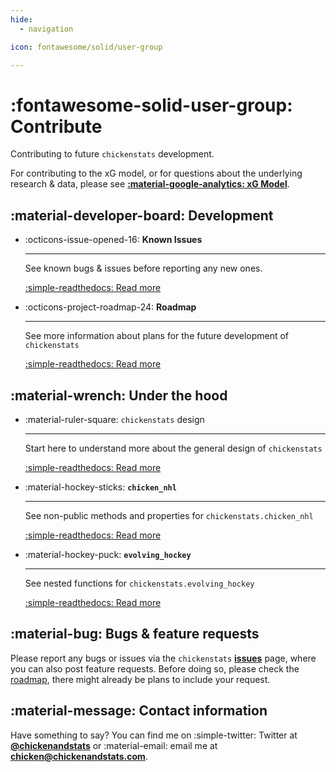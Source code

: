 ```yaml
---
hide:
  - navigation

icon: fontawesome/solid/user-group

---
```


# :fontawesome-solid-user-group: **Contribute**

Contributing to future `chickenstats` development. 

For contributing to the xG model, or for questions about the underlying research & data,
please see **[:material-google-analytics: xG Model](../xg_model/xg_model.md)**.

## :material-developer-board: **Development**

<div class="grid cards" markdown>

-   :octicons-issue-opened-16: **Known Issues**

    ---

    See known bugs & issues before reporting any new ones.

    [:simple-readthedocs: Read more](known_issues.md)

-   :octicons-project-roadmap-24: **Roadmap**

    ---

    See more information about plans for the future development of `chickenstats`

    [:simple-readthedocs: Read more](roadmap.md)

</div>

## :material-wrench: **Under the hood**

<div class="grid cards" markdown>

-   :material-ruler-square: `chickenstats` design

    ---

    Start here to understand more about the general design of `chickenstats`

    [:simple-readthedocs: Read more](backend/design.md)

-   :material-hockey-sticks: **`chicken_nhl`**

    ---

    See non-public methods and properties for `chickenstats.chicken_nhl`

    [:simple-readthedocs: Read more](backend/chicken_nhl.md)

-   :material-hockey-puck: **`evolving_hockey`**

    ---

    See nested functions for `chickenstats.evolving_hockey`

    [:simple-readthedocs: Read more](backend/evolving_hockey.md)

</div>

## :material-bug: **Bugs & feature requests**

Please report any bugs or issues via the `chickenstats` **[issues](https://github.com/chickenandstats/chickenstats/issues)** page, where you can also post feature requests.
Before doing so, please check the [roadmap](roadmap.md), there might already be plans to include your request. 

## :material-message: **Contact information**

Have something to say? You can find me on :simple-twitter: Twitter at **[@chickenandstats](https://twitter.com/chickenandstats)** or :material-email: 
email me at **[chicken@chickenandstats.com](mailto:chicken@chickenandstats.com)**.